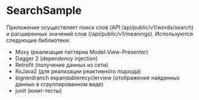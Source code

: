 # SearchSample
Приложение осуществляет поиск слов (API /api/public/v1/words/search) и расширенных значений слов (/api/public/v1/meanings). 
Используются следующие библиотеки:
- Moxy (реализация паттерна Model-View-Presenter)
- Dagger 2 (dependency injection)
- Retrofit (получение данных из сети)
- RxJava2 (для реализации реактивного подхода)
- bignerdranch expandablerecyclerview (отображение найденных данных в сгруппированном виде)
- junit (юнит-тесты)
